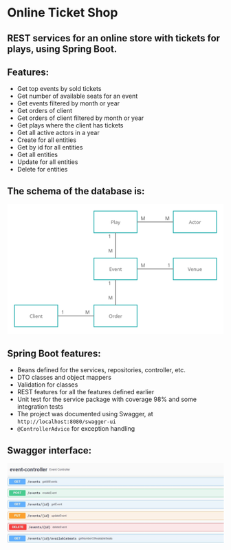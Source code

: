 # Online Ticket Shop

## REST services for an online store with tickets for plays, using Spring Boot.

## Features:
- Get top events by sold tickets
- Get number of available seats for an event
- Get events filtered by month or year
- Get orders of client
- Get orders of client filtered by month or year
- Get plays where the client has tickets
- Get all active actors in a year
- Create for all entities
- Get by id for all entities
- Get all entities
- Update for all entities
- Delete for entities

## The schema of the database is:
![Online ticket shop schema](https://github.com/LauraElenaCozma/Spring-Ticket-Shop/blob/main/ticketshop/database_schema.png)

## Spring Boot features:
- Beans defined for the services, repositories, controller, etc.
- DTO classes and object mappers
- Validation for classes 
- REST features for all the features defined earlier
- Unit test for the service package with coverage 98% and some integration tests
- The project was documented using Swagger, at `http://localhost:8080/swagger-ui`
- `@ControllerAdvice` for exception handling

## Swagger interface:
![Swagger interface](https://github.com/LauraElenaCozma/Spring-Ticket-Shop/blob/main/ticketshop/Swagger.JPG)

